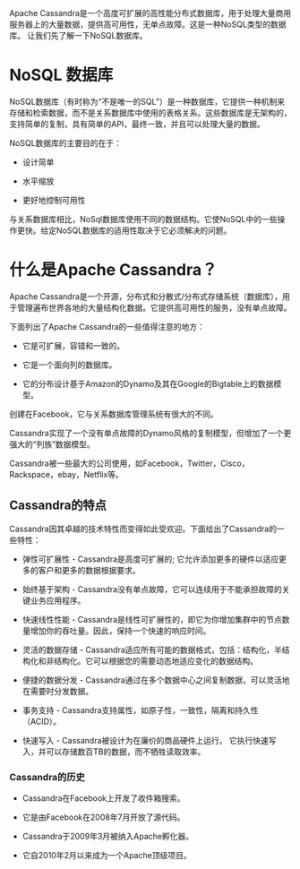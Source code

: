 Apache Cassandra是一个高度可扩展的高性能分布式数据库，用于处理大量商用服务器上的大量数据，提供高可用性，无单点故障。这是一种NoSQL类型的数据库。 让我们先了解一下NoSQL数据库。

# NoSQL 数据库
NoSQL数据库（有时称为“不是唯一的SQL”）是一种数据库，它提供一种机制来存储和检索数据，而不是关系数据库中使用的表格关系。这些数据库是无架构的，支持简单的复制，具有简单的API，最终一致，并且可以处理大量的数据。

NoSQL数据库的主要目的在于：

- 设计简单

- 水平缩放

- 更好地控制可用性

与关系数据库相比，NoSql数据库使用不同的数据结构。它使NoSQL中的一些操作更快。给定NoSQL数据库的适用性取决于它必须解决的问题。

# 什么是Apache Cassandra？
Apache Cassandra是一个开源，分布式和分散式/分布式存储系统（数据库），用于管理遍布世界各地的大量结构化数据。它提供高可用性的服务，没有单点故障。

下面列出了Apache Cassandra的一些值得注意的地方：

- 它是可扩展，容错和一致的。

- 它是一个面向列的数据库。

- 它的分布设计基于Amazon的Dynamo及其在Google的Bigtable上的数据模型。

创建在Facebook，它与关系数据库管理系统有很大的不同。

Cassandra实现了一个没有单点故障的Dynamo风格的复制模型，但增加了一个更强大的“列族”数据模型。

Cassandra被一些最大的公司使用，如Facebook，Twitter，Cisco，Rackspace，ebay，Netflix等。

## Cassandra的特点
Cassandra因其卓越的技术特性而变得如此受欢迎。下面给出了Cassandra的一些特性：

- 弹性可扩展性 - Cassandra是高度可扩展的; 它允许添加更多的硬件以适应更多的客户和更多的数据根据要求。

- 始终基于架构 - Cassandra没有单点故障，它可以连续用于不能承担故障的关键业务应用程序。

- 快速线性性能 - Cassandra是线性可扩展性的，即它为你增加集群中的节点数量增加你的吞吐量。因此，保持一个快速的响应时间。

- 灵活的数据存储 - Cassandra适应所有可能的数据格式，包括：结构化，半结构化和非结构化。它可以根据您的需要动态地适应变化的数据结构。

- 便捷的数据分发 - Cassandra通过在多个数据中心之间复制数据，可以灵活地在需要时分发数据。

- 事务支持 - Cassandra支持属性，如原子性，一致性，隔离和持久性（ACID）。

- 快速写入 - Cassandra被设计为在廉价的商品硬件上运行。 它执行快速写入，并可以存储数百TB的数据，而不牺牲读取效率。

### Cassandra的历史

- Cassandra在Facebook上开发了收件箱搜索。

- 它是由Facebook在2008年7月开放了源代码。

- Cassandra于2009年3月被纳入Apache孵化器。

- 它自2010年2月以来成为一个Apache顶级项目。
